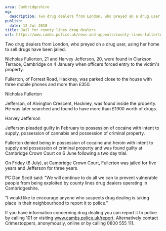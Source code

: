 ```yaml
area: Cambridgeshire
og:
  description: Two drug dealers from London, who preyed on a drug user, using her home to sell drugs have been jailed.
publish:
  date: 12 Jul 2018
title: Jail for county lines drug dealers
url: https://www.cambs.police.uk/news-and-appeals/county-lines-fullerton-jefferson
```

Two drug dealers from London, who preyed on a drug user, using her home to sell drugs have been jailed.

Nicholas Fullerton, 21 and Harvey Jefferson, 20, were found in Clarkson Terrace, Cambridge on 4 January when officers forced entry to the victim's property.

Fullerton, of Forrest Road, Hackney, was parked close to the house with three mobile phones and more than £350.

Nicholas Fullerton

Jefferson, of Alvington Crescent, Hackney, was found inside the property. He was later searched and found to have more than £1900 worth of drugs.

Harvey Jefferson

Jefferson pleaded guilty in February to possession of cocaine with intent to supply, possession of cannabis and possession of criminal property.

Fullerton denied being in possession of cocaine and heroin with intent to supply and possession of criminal property and was found guilty at Cambridge Crown Court on 6 June following a two day trial.

On Friday (6 July), at Cambridge Crown Court, Fullerton was jailed for five years and Jefferson for three years.

PC Dan Scott said: "We will continue to do all we can to prevent vulnerable people from being exploited by county lines drug dealers operating in Cambridgeshire.

"I would like to encourage anyone who suspects drug dealing is taking place in their neighbourhood to report it to police."

If you have information concerning drug dealing you can report it to police by calling 101 or visiting www.cambs.police.uk/report. Alternatively contact Crimestoppers, anonymously, online or by calling 0800 555 111.

